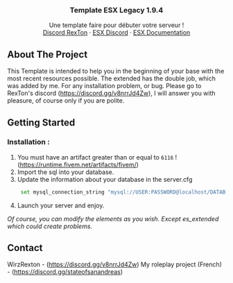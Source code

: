 <br />
<div align="center">
  <a href="https://github.com/WirzRexTon/Base-Template"> </a>
  <h3 align="center">Template ESX Legacy 1.9.4</h3>

  <p align="center">
    Une template faire pour débuter votre serveur !
    <br />
    <a href="https://discord.gg/v8nrrJd4Zw">Discord RexTon</a>
    ·
    <a href="https://discord.com/invite/RPX2GssV6r">ESX Discord</a>
    ·
    <a href="https://documentation.esx-framework.org/">ESX Documentation</a>
  </p>
</div>

## About The Project

This Template is intended to help you in the beginning of your base with the most recent resources possible. The extended has the double job, which was added by me. 
For any installation problem, or bug. Please go to RexTon's discord (https://discord.gg/v8nrrJd4Zw), I will answer you with pleasure, of course only if you are polite. 

## Getting Started

### Installation : 

1. You must have an artifact greater than or equal to `6116` ! (https://runtime.fivem.net/artifacts/fivem/)
2. Import the sql into your database. 
3. Update the information about your database in the server.cfg
   ```sh
    set mysql_connection_string "mysql://USER:PASSWORD@localhost/DATABASENAME?waitForConnections=true&charset=utf8mb4"
   ```
4. Launch your server and enjoy. 

_Of course, you can modify the elements as you wish. Except es_extended which could create problems._

## Contact

WirzRexton - (https://discord.gg/v8nrrJd4Zw) 
My roleplay project (French) - (https://discord.gg/stateofsanandreas)
